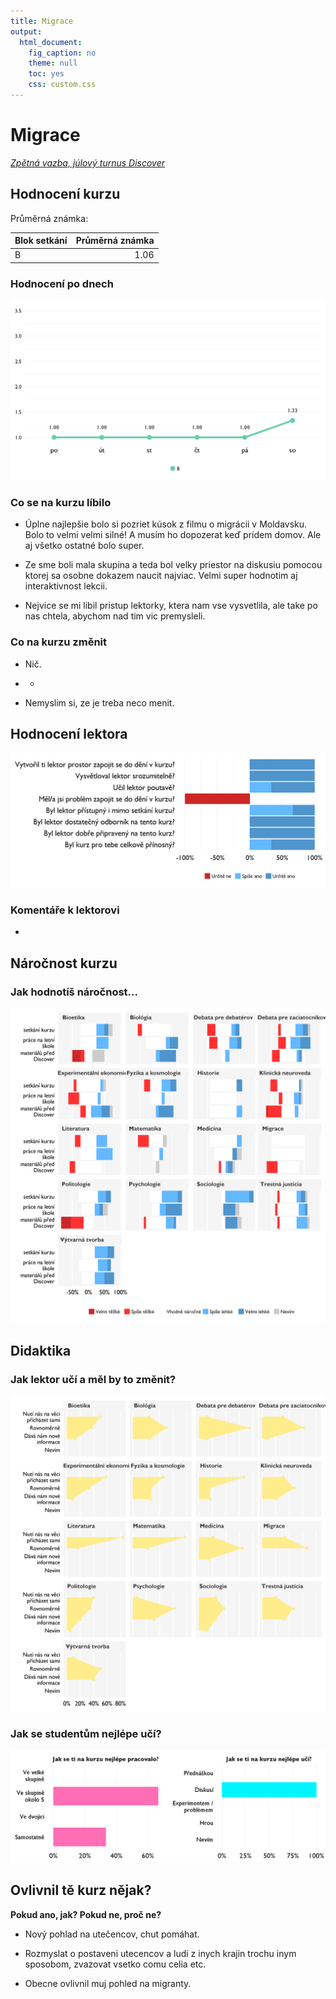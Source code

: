 ```yaml
---
title: Migrace
output: 
  html_document: 
    fig_caption: no
    theme: null
    toc: yes
    css: custom.css
---
```


# Migrace

[*Zpětná vazba, júlový turnus Discover*](../index.html)











## Hodnocení kurzu






Průměrná známka: 

|Blok setkání | Průměrná známka|
|:------------|---------------:|
|B            |            1.06|



### Hodnocení po dnech

![](figure/GrafHodnoceni-1.png) 

### Co se na kurzu líbilo 

*  Úplne najlepšie bolo si pozriet kúsok z filmu o migrácii v Moldavsku. Bolo to velmi velmi silné! A musím ho dopozerat keď prídem domov. Ale aj všetko ostatné bolo super.

*  Ze sme boli mala skupina a teda bol velky priestor na diskusiu pomocou ktorej sa osobne dokazem naucit najviac. Velmi super hodnotim aj interaktivnost lekcii.

*  Nejvice se mi libil pristup lektorky, ktera nam vse vysvetlila, ale take po nas chtela, abychom nad tim vic premysleli.

### Co na kurzu změnit

*  Nič.

*  -

*  Nemyslim si, ze je treba neco menit.


## Hodnocení lektora

![](figure/Lektor-1.png) 

### Komentáře k lektorovi 

*  

## Náročnost kurzu

### **Jak hodnotíš náročnost...**

![](figure/Narocnost-1.png) 

## Didaktika

### Jak lektor učí a měl by to změnit?

![](figure/JakUci-1.png) 

### Jak se studentům nejlépe učí?

![](figure/unnamed-chunk-2-1.png) 

## Ovlivnil tě kurz nějak?

**Pokud ano, jak? Pokud ne, proč ne?**

*  Nový pohlad na utečencov, chut pomáhat.

*  Rozmyslat o postaveni utecencov a ludi z inych krajin trochu inym sposobom, zvazovat vsetko comu celia etc.

*  Obecne ovlivnil muj pohled na migranty.
